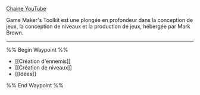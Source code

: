 [Chaine YouTube](https://www.youtube.com/@GMTK/videos)

Game Maker's Toolkit est une plongée en profondeur dans la conception de jeux, la conception de niveaux et la production de jeux, hébergée par Mark Brown.

----

%% Begin Waypoint %%
- [[Création d'ennemis]]
- [[Création de niveaux]]
- [[Idées]]

%% End Waypoint %%


